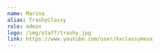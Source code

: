 ```yaml
---
name: Marina
alias: TrashyClassy
role: admin
logo: /img/staff/trashy.jpg
link: https://www.youtube.com/user/Xxclassymexx
---
```

